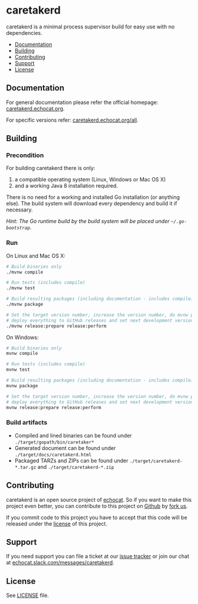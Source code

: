 # caretakerd

caretakerd is a minimal process supervisor build for easy use with no dependencies.

* [Documentation](#documentation)
* [Building](#building)
* [Contributing](#contributing)
* [Support](#support)
* [License](#license)

## Documentation

For general documentation please refer the official homepage: [caretakerd.echocat.org](https://caretakerd.echocat.org).

For specific versions refer: [caretakerd.echocat.org/all](https://caretakerd.echocat.org/all).

## Building

### Precondition

For building caretakerd there is only:
1. a compatible operating system (Linux, Windows or Mac OS X)
2. and a working Java 8 installation required.

There is no need for a working and installed Go installation (or anything else). The build system will download every dependency and build it if necessary.

*Hint: The Go runtime build by the build system will be placed under ``~/.go-bootstrap``.*

### Run

On Linux and Mac OS X:
```bash
# Build binaries only
./mvnw compile

# Run tests (includes compile)
./mvnw test

# Build resulting packages (including documentation - includes compile)
./mvnw package

# Set the target version number, increase the version number, do mvnw package,
# deploy everything to GitHub releases and set next development version number.
./mvnw release:prepare release:perform
```

On Windows:
```bash
# Build binaries only
mvnw compile

# Run tests (includes compile)
mvnw test

# Build resulting packages (including documentation - includes compile)
mvnw package

# Set the target version number, increase the version number, do mvnw package,
# deploy everything to GitHub releases and set next development version number.
mvnw release:prepare release:perform
```

### Build artifacts

* Compiled and lined binaries can be found under ``./target/gopath/bin/caretaker*``
* Generated document can be found under ``./target/docs/caretakerd.html``
* Packaged TARZs and ZIPs can be found under ``./target/caretakerd-*.tar.gz`` and ``./target/caretakerd-*.zip``

## Contributing

caretakerd is an open source project of [echocat](https://echocat.org).
So if you want to make this project even better, you can contribute to this project on [Github](https://github.com/echocat/caretakerd)
by [fork us](https://github.com/echocat/caretakerd/fork).

If you commit code to this project you have to accept that this code will be released under the [license](#license) of this project.

## Support

If you need support you can file a ticket at our [issue tracker](https://github.com/echocat/caretakerd/issues)
or join our chat at [echocat.slack.com/messages/caretakerd](https://echocat.slack.com/messages/caretakerd/).

## License

See [LICENSE](LICENSE) file.
